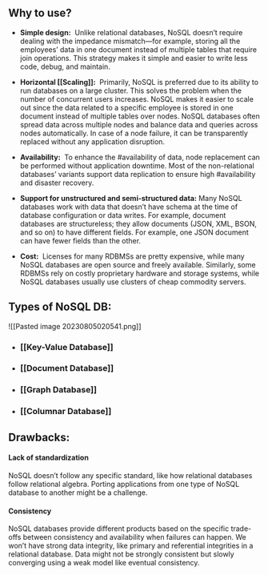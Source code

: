 
## Why to use?

- **Simple design:** 
Unlike relational databases, NoSQL doesn’t require dealing with the impedance mismatch—for example, storing all the employees’ data in one document instead of multiple tables that require join operations. This strategy makes it simple and easier to write less code, debug, and maintain.

- **Horizontal [[Scaling]]:** 
Primarily, NoSQL is preferred due to its ability to run databases on a large cluster. This solves the problem when the number of concurrent users increases. NoSQL makes it easier to scale out since the data related to a specific employee is stored in one document instead of multiple tables over nodes. NoSQL databases often spread data across multiple nodes and balance data and queries across nodes automatically. In case of a node failure, it can be transparently replaced without any application disruption.

- **Availability:** 
To enhance the #availability of data, node replacement can be performed without application downtime. Most of the non-relational databases’ variants support data replication to ensure high #availability and disaster recovery.

- **Support for unstructured and semi-structured data:**
Many NoSQL databases work with data that doesn’t have schema at the time of database configuration or data writes. For example, document databases are structureless; they allow documents (JSON, XML, BSON, and so on) to have different fields. For example, one JSON document can have fewer fields than the other.

- **Cost:** 
Licenses for many RDBMSs are pretty expensive, while many NoSQL databases are open source and freely available. Similarly, some RDBMSs rely on costly proprietary hardware and storage systems, while NoSQL databases usually use clusters of cheap commodity servers.

## Types of NoSQL DB:

![[Pasted image 20230805020541.png]]

- ### [[Key-Value Database]]
- ### [[Document Database]]
- ### [[Graph Database]]
- ### [[Columnar Database]]

## Drawbacks:

#### Lack of standardization

NoSQL doesn’t follow any specific standard, like how relational databases follow relational algebra. Porting applications from one type of NoSQL database to another might be a challenge.

#### Consistency

NoSQL databases provide different products based on the specific trade-offs between consistency and availability when failures can happen. We won’t have strong data integrity, like primary and referential integrities in a relational database. Data might not be strongly consistent but slowly converging using a weak model like eventual consistency.